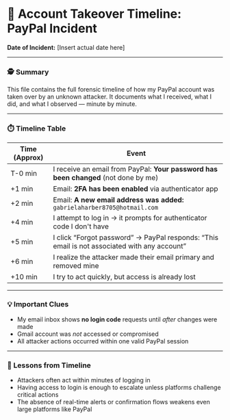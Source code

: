 # 📅 Account Takeover Timeline: PayPal Incident

**Date of Incident:** [Insert actual date here]

---

### 🕵️ Summary

This file contains the full forensic timeline of how my PayPal account was taken over by an unknown attacker. It documents what I received, what I did, and what I observed — minute by minute.

---

### ⏱️ Timeline Table

| Time (Approx) | Event |
|---------------|-------|
| T-0 min | I receive an email from PayPal: **Your password has been changed** (not done by me) |
| +1 min | Email: **2FA has been enabled** via authenticator app |
| +2 min | Email: **A new email address was added:** `gabrielaharber8705@hotmail.com` |
| +4 min | I attempt to log in → it prompts for authenticator code I don't have |
| +5 min | I click “Forgot password” → PayPal responds: “This email is not associated with any account” |
| +6 min | I realize the attacker made their email primary and removed mine |
| +10 min | I try to act quickly, but access is already lost |

---

### 💡 Important Clues

- My email inbox shows **no login code** requests until *after* changes were made
- Gmail account was *not* accessed or compromised
- All attacker actions occurred within one valid PayPal session

---

### 🧠 Lessons from Timeline

- Attackers often act within minutes of logging in
- Having access to login is enough to escalate unless platforms challenge critical actions
- The absence of real-time alerts or confirmation flows weakens even large platforms like PayPal
